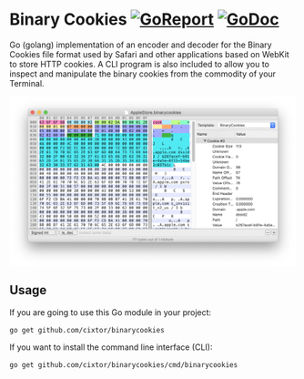 # Binary Cookies [![GoReport](https://goreportcard.com/badge/github.com/cixtor/binarycookies)](https://goreportcard.com/report/github.com/cixtor/binarycookies) [![GoDoc](https://godoc.org/github.com/cixtor/binarycookies?status.svg)](https://godoc.org/github.com/cixtor/binarycookies)

Go (golang) implementation of an encoder and decoder for the Binary Cookies file format used by Safari and other applications based on WebKit to store HTTP cookies. A CLI program is also included to allow you to inspect and manipulate the binary cookies from the commodity of your Terminal.

<img src="screenshot.png" align="center">

## Usage

If you are going to use this Go module in your project:

```sh
go get github.com/cixtor/binarycookies
```

If you want to install the command line interface (CLI):

```sh
go get github.com/cixtor/binarycookies/cmd/binarycookies
```
